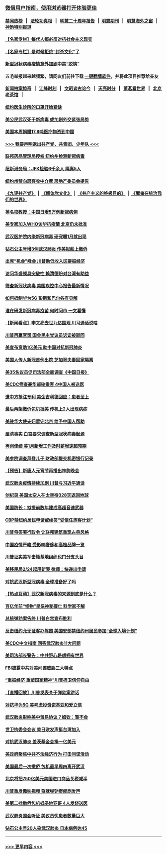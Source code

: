 ### [微信用户指南，使用浏览器打开体验更佳](https://github.com/gfw-breaker/banned-news1/blob/master/indexes/wechat-guide.md?t=0)
#### [禁闻热榜](热点新闻.md?t=0)  &nbsp;&nbsp;|&nbsp;&nbsp; [法轮功真相](https://github.com/gfw-breaker/truth/blob/master/README.md?t=0) &nbsp;&nbsp;|&nbsp;&nbsp; [明慧二十周年报告](https://github.com/gfw-breaker/mh-reports/blob/master/README.md?t=0) &nbsp;&nbsp;|&nbsp;&nbsp;[明慧期刊](https://github.com/gfw-breaker/mh-qikan) &nbsp;&nbsp;|&nbsp;&nbsp; [明慧海外之窗](https://github.com/gfw-breaker/mh-news/blob/master/README.md?t=0) &nbsp;&nbsp;|&nbsp;&nbsp; [神韵特别报道](https://github.com/gfw-breaker/mh-news/blob/master/shenyun.md?t=0)
#### [【名家专栏】每代人都必须对抗社会主义现实](../pages/nsc412/n11831412.md?t=02090833) 
#### [【名家专栏】是时候拒绝“封杀文化”了](../pages/nsc412/n11814093.md?t=02090833) 
#### [新型冠状病毒疫情意外加剧中美“脱钩”](../pages/nsc412/n11854475.md?t=02090833) 
#### 五毛举报越来越频繁，请网友们前往下载 [一键翻墙软件](https://github.com/gfw-breaker/ssr-accounts)，并将此项目推荐给亲友
#### [新闻拍案惊奇](https://github.com/gfw-breaker/banned-news1/blob/master/pages/link4.md) &nbsp;&nbsp;|&nbsp;&nbsp; [江峰时刻](https://github.com/gfw-breaker/banned-news1/blob/master/pages/link4.md) &nbsp;&nbsp;|&nbsp;&nbsp; [文昭谈古论今](https://github.com/gfw-breaker/banned-news1/blob/master/pages/link4.md) &nbsp;&nbsp;|&nbsp;&nbsp; [天亮时分](https://github.com/gfw-breaker/banned-news1/blob/master/pages/link4.md) &nbsp;&nbsp;|&nbsp;&nbsp; [萧茗看世界](https://github.com/gfw-breaker/banned-news1/blob/master/pages/link4.md) &nbsp;&nbsp;|&nbsp;&nbsp; [北京老茶馆](https://github.com/gfw-breaker/banned-news1/blob/master/pages/link4.md) &nbsp;&nbsp;|&nbsp;&nbsp; 
#### [纽约医生诊所的口罩开始紧缺](../pages/nsc412/n11853364.md?t=02090833) 
#### [美公民武汉死于新病毒 或加剧外交紧张局势](../pages/nsc412/n11854331.md?t=02090833) 
#### [美国本周捐赠17.8吨医疗物资到中国](../pages/nsc412/n11854269.md?t=02090833) 
#### [>>> 我要声明退出共产党、共青团、少年队 <<<](https://github.com/begood0513/goodnews/blob/master/quit/letter.md) 
#### [联邦药品管理局授权  纽约州检测新冠病毒](../pages/nsc412/n11853371.md?t=02090833) 
#### [纽新港务局：JFK检验6千余人  隔离5人](../pages/nsc412/n11853366.md?t=02090833) 
#### [纽约州禁向房客收中介费  房地产委员会提告](../pages/nsc412/n11853360.md?t=02090833) 
#### [《九评共产党》](https://github.com/begood0513/9ping.md/blob/master/README.md) &nbsp;|&nbsp; [《解体党文化》](../../../../jtdwh.md/blob/master/README.md)  &nbsp;|&nbsp; [《共产主义的终极目的》](../../../../gczydzjmd.md/blob/master/README.md) &nbsp;|&nbsp; [《魔鬼在统治我们的世界》](../../../../mgztzwmdsj.md/blob/master/README.md) 
#### [英名校教授：中国日增5万例新冠病例](../pages/nsc412/n11854174.md?t=02090833) 
#### [美专家加入WHO访华抗疫情 北京仍未批准](../pages/nsc412/n11854043.md?t=02090833) 
#### [武汉医护院内染新冠病毒 研究曝1月就出现](../pages/nsc412/n11852928.md?t=02090833) 
#### [钻石公主号增3例武汉肺炎 传美拟船上撤侨](../pages/nsc412/n11853240.md?t=02090833) 
#### [出席“机会”峰会 川普助低收入区提振经济](../pages/nsc412/n11853232.md?t=02090833) 
#### [访问华盛顿具突破性 赖清德盼对台湾有助益](../pages/nsc412/n11853129.md?t=02090833) 
#### [筛查新冠状病毒 美国疾控中心报告最新情况](../pages/nsc412/n11853070.md?t=02090833) 
#### [如何抵制华为5G 彭斯和巴尔各有见解](../pages/nsc412/n11852535.md?t=02090833) 
#### [谁在研发新冠病毒疫苗 何时问市 一文看懂](../pages/nsc412/n11852840.md?t=02090833) 
#### [【新闻看点】李文亮去世九亿围观 川习通话说啥](../pages/nsc412/n11852360.md?t=02090833) 
#### [川普再赢官司 国会民主党议员诉讼被驳回](../pages/nsc412/n11852287.md?t=02090833) 
#### [美宣布资助1亿美元 助中国对抗新冠肺炎](../pages/nsc412/n11852531.md?t=02090833) 
#### [美国人传人新冠首例出院 芝加哥夫妻回家隔离](../pages/nsc412/n11852452.md?t=02090833) 
#### [美35名议员促司法部全面调查《中国日报》](../pages/nsc412/n11852435.md?t=02090833) 
#### [美CDC筛查豪华邮轮乘客 4中国人被送医](../pages/nsc412/n11852085.md?t=02090833) 
#### [遭中方抢注专利 美企吉利德回应：患者至上](../pages/nsc412/n11852037.md?t=02090833) 
#### [最后两架撤侨包机抵美 传机上2人出现病症](../pages/nsc412/n11852173.md?t=02090833) 
#### [美驻华大使夫妇留守北京 给予中国人帮助](../pages/nsc412/n11852165.md?t=02090833) 
#### [厘清事实 白宫要求调查新型冠状病毒起源](../pages/nsc412/n11852106.md?t=02090833) 
#### [再创佳绩 美1月新增工作及时薪增速超预期](../pages/nsc412/n11852174.md?t=02090833) 
#### [美参院调查拜登儿子 财政部提交机密银行记录](../pages/nsc412/n11851808.md?t=02090833) 
#### [【预告】新唐人元宵节再播出神韵晚会](../pages/nsc412/n11843192.md?t=02090833) 
#### [武汉肺炎疫情持续加剧 川普与习近平通话](../pages/nsc412/n11851613.md?t=02090833) 
#### [创纪录 美国太空人在太空待328天返回地球](../pages/nsc412/n11851266.md?t=02090833) 
#### [美国防长：拟提前数年建成高超音速武器](../pages/nsc412/n11850959.md?t=02090833) 
#### [CBP禁纽约居民申请或续签“受信任旅客计划”](../pages/nsc412/n11850857.md?t=02090833) 
#### [川普将签署行政令 让联邦建筑重现古典风格](../pages/nsc412/n11850654.md?t=02090833) 
#### [中国疫情严峻 受影响奢侈和高档品牌一览](../pages/nsc412/n11850319.md?t=02090833) 
#### [川普证实美军击毙基地组织也门分支头目](../pages/nsc412/n11850383.md?t=02090833) 
#### [美移民局2/24起用新表 律师：快递出申请](../pages/nsc412/n11848220.md?t=02090833) 
#### [对抗武汉新型冠病毒 全球准备好了吗](../pages/nsc412/n11850142.md?t=02090833) 
#### [【热点互动】武汉新冠病毒的来源到底是什么？](../pages/nsc412/n11849749.md?t=02090833) 
#### [百亿年前“怪物”星系神秘骤亡 科学家不解](../pages/nsc412/n11849863.md?t=02090833) 
#### [总统弹劾案告终 川普白宫宣布胜利](../pages/nsc412/n11849985.md?t=02090833) 
#### [反击纽约允无证客办驾照  美国安部禁纽约州居民参加“全球入境计划”](../pages/nsc412/n11849828.md?t=02090833) 
#### [美CDC中文指南 回答武汉肺炎11大问题](../pages/nsc412/n11849703.md?t=02090833) 
#### [美司法部长警告：中共野心是想拥有世界](../pages/nsc412/n11849769.md?t=02090833) 
#### [FBI披露中共对美间谍威胁三大特点](../pages/nsc412/n11849700.md?t=02090833) 
#### [“重振经济 重塑国家精神”川普捍卫信仰自由](../pages/nsc412/n11849641.md?t=02090833) 
#### [【直播回放】川普发表关于弹劾案讲话](../pages/nsc412/n11849472.md?t=02090833) 
#### [对抗华为5G 美考虑投资诺基亚和爱立信](../pages/nsc412/n11849510.md?t=02090833) 
#### [武汉肺炎影响美中贸易协议？姆钦：暂不会](../pages/nsc412/n11849497.md?t=02090833) 
#### [世卫执委会会议 美日欧发声挺台湾加入](../pages/nsc412/n11849433.md?t=02090833) 
#### [对抗武汉肺炎 盖茨基金会捐一亿美元](../pages/nsc412/n11848953.md?t=02090833) 
#### [美政府聚焦中共不法经济行为 打击间谍活动](../pages/nsc412/n11849322.md?t=02090833) 
#### [美国最后一次撤侨 包机最早周四离开武汉](../pages/nsc412/n11849395.md?t=02090833) 
#### [北京将把750亿美元美国进口商品关税减半](../pages/nsc412/n11848896.md?t=02090833) 
#### [川普重发趣味视频 将就弹劾案闹剧发声](../pages/nsc412/n11848715.md?t=02090833) 
#### [美第二批撤侨包机抵圣地亚哥 4人发烧送医](../pages/nsc412/n11847923.md?t=02090833) 
#### [武汉肺炎国会听证 美议员忧患者数量巨大](../pages/nsc412/n11844851.md?t=02090833) 
#### [钻石公主号20人染武汉肺炎 日本病例达45](../pages/nsc412/n11847823.md?t=02090833) 

----
#### [ >>> 更早内容 <<< ](../indexes/nsc412-earlier.md)

